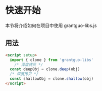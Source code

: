 # 快速开始
本节将介绍如何在项目中使用 grantguo-libs.js
## 用法
```html
<script setup>
  import { clone } from 'grantguo-libs'
    /* 深度拷贝 */
  const deepObj = clone.deep(obj)
  /* 深度拷贝 */
  const shallowObj = clone.shallow(obj)
</script>
```
